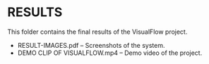 # RESULTS

This folder contains the final results of the VisualFlow project.

- RESULT-IMAGES.pdf – Screenshots of the system.
- DEMO CLIP OF VISUALFLOW.mp4 – Demo video of the project.


